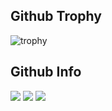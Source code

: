 ## Github Trophy

![trophy](https://github-profile-trophy.vercel.app/?username=ranjafunc&row=1&column=5&theme=flat&margin-w=15)

## Github Info

<p>
  <img src="https://github-readme-stats.vercel.app/api/top-langs/?username=ranjafunc&langs_count=8&exclude_repo=Example-deep-learning-from-scratch&layout=compact&line_height=24&hide_border=true&title_color=d88e82">
  <img src="https://github-readme-stats.vercel.app/api?username=ranjafunc&line_height=24&hide_border=true&title_color=d88e82">
  <img src="https://github-readme-stats.vercel.app/api/wakatime?username=ranjafunc&layout=compact&hide_border=true&title_color=d88e82"">
</p>

<!--
**ranjafunc/ranjafunc** is a ✨ _special_ ✨ repository because its `README.md` (this file) appears on your GitHub profile.

Here are some ideas to get you started:

- 🔭 I’m currently working on ...
- 🌱 I’m currently learning ...
- 👯 I’m looking to collaborate on ...
- 🤔 I’m looking for help with ...
- 💬 Ask me about ...
- 📫 How to reach me: ...
- 😄 Pronouns: ...
- ⚡ Fun fact: ...
  -->
